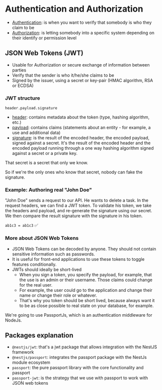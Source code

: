 # Authentication and Authorization

- <ins>Authentication</ins>: is when you want to verify that somebody is who they claim to be
- <ins>Authorization</ins>: is letting somebody into a specific system depending on their identify or permission level

## JSON Web Tokens (JWT)

- Usable for Authorization or secure exchange of information between parties
- Verify that the sender is who it/he/she claims to be
- Signed by the issuer, using a secret or key-pair (HMAC algorithm, RSA or ECDSA)

### JWT structure

`header.payload.signature`

- <ins>header</ins>: contains metadata about the token (type, hashing algorithm, etc.)
- <ins>payload</ins>: contains claims (statements about an entity - for example, a use and additional data)
- <ins>signature</ins>: is the result of the encoded header, the encoded payload, signed against a secret. It's the result of the encoded header and the encoded payload running through a one way hashing algorithm signed against a secret or a private key.

That secret is a secret that only we know.

So if we're the only ones who know that secret, nobody can fake the signature.

### Example: Authoring real "John Doe"

"John Doe" sends a request to our API. He wants to delete a task.
In the request headers, we can find a JWT token.
To validate his token, we take the headers and payload, and re-generate the signature using our secret.
We then compare the result signature with the signature in his token.

`ab1c3 = ab1c3` ✅

### More about JSON Web Tokens

- JSON Web Tokens can be decoded by anyone. They should not contain sensitive information such as passwords.
- It is useful for front-end applications to use these tokens to toggle features conditionally.
- JWTs should ideally be short-lived
  - When you sign a token, you specify the payload, for example, that the use is an admin or their username. Those claims could change for the real user.
  - For example, the user could go to the application and change their name or change their role or whatever.
  - That's why you token should be short lived, because always want it to be as close possible to real state on your database, for example.

We're going to use PassportJs, which is an authentication middleware for NodeJs.

## Packages explanation

- `@nestjs/jwt`: that's a jwt package that allows integration with the NestJS framework
- `@nestjs/passport`: integrates the passport package with the NestJs module ecosystem
- `passport`: the pure passport library with the core functionality and passport
- `passport-jwt`: is the strategy that we use with passport to work with JSON web tokens
